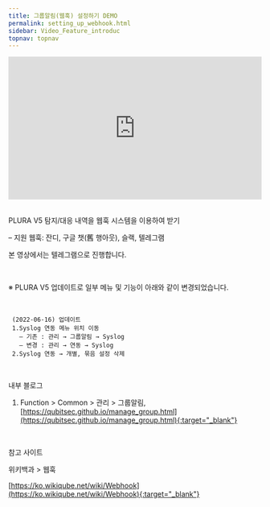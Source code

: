 ```yaml
---
title: 그룹알림(웹훅) 설정하기 DEMO
permalink: setting_up_webhook.html
sidebar: Video_Feature_introduc
topnav: topnav
---
```



<style>.embed-container { position: relative; padding-bottom: 56.25%; height: 0; overflow: hidden; max-width: 100%; } .embed-container iframe, .embed-container object, .embed-container embed { position: absolute; top: 0; left: 0; width: 100%; height: 100%; }</style><div class='embed-container'><iframe src='https://www.youtube.com/embed/lIFuWAtDVbk' frameborder='0' allowfullscreen></iframe></div>

<br />

PLURA V5 탐지/대응 내역을 웹훅 시스템을 이용하여 받기

– 지원 웹훅: 잔디, 구글 챗(舊 행아웃), 슬랙, 텔레그램

본 영상에서는 텔레그램으로 진행합니다.

<br />

※ PLURA V5 업데이트로 일부 메뉴 및 기능이 아래와 같이 변경되었습니다.

<br />

     (2022-06-16) 업데이트
     1.Syslog 연동 메뉴 위치 이동
       – 기존 : 관리 → 그룹알림 → Syslog
       – 변경 : 관리 → 연동 → Syslog
     2.Syslog 연동 → 개별, 묶음 설정 삭제

<br />

내부 블로그  
1. Function > Common > 관리 > 그룹알림, [https://qubitsec.github.io/manage_group.html](https://qubitsec.github.io/manage_group.html){:target="_blank"}

<br />

참고 사이트

위키백과 > 웹훅

[https://ko.wikiqube.net/wiki/Webhook](https://ko.wikiqube.net/wiki/Webhook){:target="_blank"}
